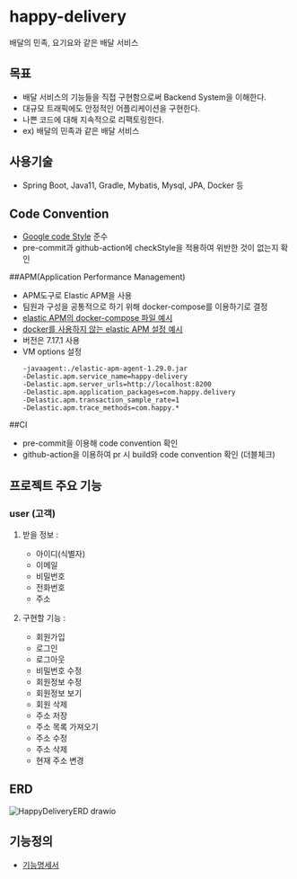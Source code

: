 # happy-delivery
배달의 민족, 요기요와 같은 배달 서비스


## 목표
* 배달 서비스의 기능들을 직접 구현함으로써 Backend System을 이해한다.
* 대규모 트래픽에도 안정적인 어플리케이션을 구현한다.
* 나쁜 코드에 대해 지속적으로 리팩토링한다.
* ex) 배달의 민족과 같은 배달 서비스

## 사용기술
* Spring Boot, Java11, Gradle, Mybatis, Mysql, JPA, Docker 등

## Code Convention
* [Google code Style](https://google.github.io/styleguide/javaguide.html) 준수
* pre-commit과 github-action에 checkStyle을 적용하여 위반한 것이 없는지 확인

##APM(Application Performance Management)
* APM도구로 Elastic APM을 사용
* 팀원과 구성을 공통적으로 하기 위해 docker-compose를 이용하기로 결정
* [elastic APM의 docker-compose 파일 예시](https://www.elastic.co/guide/en/apm/get-started/current/quick-start-overview.html)
* [docker를 사용하지 않는 elastic APM 설정 예시](https://oopsys.tistory.com/m/284)
* 버전은 7.17.1 사용
* VM options 설정
  ```
  -javaagent:./elastic-apm-agent-1.29.0.jar
  -Delastic.apm.service_name=happy-delivery
  -Delastic.apm.server_urls=http://localhost:8200
  -Delastic.apm.application_packages=com.happy.delivery
  -Delastic.apm.transaction_sample_rate=1
  -Delastic.apm.trace_methods=com.happy.*
  ```

##CI
* pre-commit을 이용해 code convention 확인
* github-action을 이용하여 pr 시 build와 code convention 확인 (더블체크)

## 프로젝트 주요 기능
### user (고객)

1. 받을 정보 :
    * 아이디(식별자)
    * 이메일
    * 비밀번호
    * 전화번호
    * 주소


2. 구현할 기능 :
    * 회원가입
    * 로그인
    * 로그아웃
    * 비밀번호 수정
    * 회원정보 수정
    * 회원정보 보기
    * 회원 삭제
    * 주소 저장
    * 주소 목록 가져오기
    * 주소 수정
    * 주소 삭제
    * 현재 주소 변경

## ERD
![HappyDeliveryERD drawio](https://user-images.githubusercontent.com/91924087/163892176-cec129f3-919b-4b31-8605-0a65b795366d.png)


## 기능정의
* [기능명세서](https://github.com/f-lab-edu/happy-delivery/wiki/기능-명세서)
